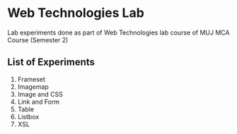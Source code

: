 # Web Technologies Lab
Lab experiments done as part of Web Technologies lab course of MUJ MCA Course (Semester 2)

## List of Experiments
1. Frameset
2. Imagemap
3. Image and CSS
4. Link and Form
5. Table
6. Listbox
7. XSL